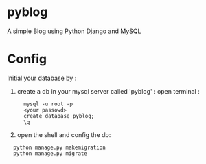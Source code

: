 # pyblog
A simple Blog using Python Django and MySQL  

# Config 
Initial your database by :
  1) create a db in your mysql server called 'pyblog' : 
    open terminal :
      ```
        mysql -u root -p 
        <your passowd>
        create database pyblog;
        \q
      ```
  2) open the shell and config the db:
  ```
    python manage.py makemigration
    python manage.py migrate
  ```


